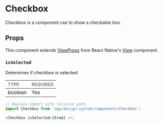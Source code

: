 # Checkbox

Checkbox is a component use to show a checkable box.

## Props

This component extends [ViewProps](https://reactnative.dev/docs/view-style-props) from React Native's [View](https://reactnative.dev/docs/view) component.

### `isSelected`

Determines if checkbox is selected.

| <span style="color:gray;font-size:14px">TYPE</span> | <span style="color:gray;font-size:14px">REQUIRED</span> |
| :-------------------------------------------------- | :------------------------------------------------------ |
| boolean                                             | Yes                                                     |

```javascript
// Replace import with relative path.
import Checkbox from 'app/design-system/components/Checkbox';

<Checkbox isSelected={true} />;
```
